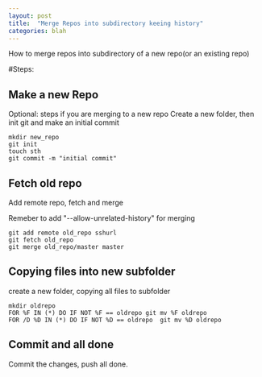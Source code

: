 ```yaml
---
layout: post
title:  "Merge Repos into subdirectory keeing history"
categories: blah
---
```

How to merge repos into subdirectory of a new repo(or an existing repo)

#Steps:
## Make a new Repo
Optional: steps if you are merging to a new repo
Create a new folder, then init git and make an initial commit 

```
mkdir new_repo
git init
touch sth
git commit -m "initial commit"
```

## Fetch old repo
Add remote repo, fetch and merge

Remeber to add "--allow-unrelated-history" for merging
``` 
git add remote old_repo sshurl
git fetch old_repo
git merge old_repo/master master
```

## Copying files into new subfolder
create a new folder, copying all files to subfolder
```
mkdir oldrepo
FOR %F IN (*) DO IF NOT %F == oldrepo git mv %F oldrepo
FOR /D %D IN (*) DO IF NOT %D == oldrepo  git mv %D oldrepo
```

## Commit and all done
Commit the changes, push all done.
